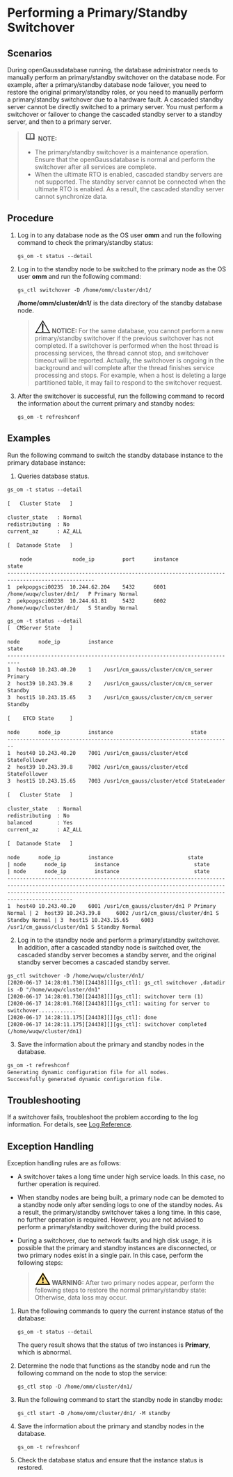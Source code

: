 # Performing a Primary/Standby Switchover<a name="EN-US_TOPIC_0289896999"></a>

## Scenarios<a name="en-us_topic_0283140544_en-us_topic_0237088791_en-us_topic_0141661468_en-us_topic_0138952674_en-us_topic_0085032066_en-us_topic_0059779253_s96a1309d1288457e8d608dbb445140ff"></a>

During openGaussdatabase  running, the database administrator needs to manually perform an primary/standby switchover on the database node. For example, after a primary/standby database node failover, you need to restore the original primary/standby roles, or you need to manually perform a primary/standby switchover due to a hardware fault.  A cascaded standby server cannot be directly switched to a primary server. You must perform a switchover or failover to change the cascaded standby server to a standby server, and then to a primary server.

>![](public_sys-resources/icon-note.gif) **NOTE:** 
>-   The primary/standby switchover is a maintenance operation. Ensure that the openGaussdatabase  is normal and perform the switchover after all services are complete.
>-   When the ultimate RTO is enabled, cascaded standby servers are not supported. The standby server cannot be connected when the ultimate RTO is enabled. As a result, the cascaded standby server cannot synchronize data.

## Procedure<a name="en-us_topic_0283140544_en-us_topic_0237088791_section109254251128"></a>

1.  Log in to any database node as the OS user  **omm**  and run the following command to check the primary/standby status:

    ```
    gs_om -t status --detail
    ```

2.  Log in to the standby node to be switched to the primary node as the OS user  **omm**  and run the following command:

    ```
    gs_ctl switchover -D /home/omm/cluster/dn1/
    ```

    **/home/omm/cluster/dn1/**  is the data directory of the standby database node.

    >![](public_sys-resources/icon-notice.gif) **NOTICE:** 
    >For the same database, you cannot perform a new primary/standby switchover if the previous switchover has not completed. If a switchover is performed when the host thread is processing services, the thread cannot stop, and switchover timeout will be reported. Actually, the switchover is ongoing in the background and will complete after the thread finishes service processing and stops. For example, when a host is deleting a large partitioned table, it may fail to respond to the switchover request.

3.  After the switchover is successful, run the following command to record the information about the current primary and standby nodes:

    ```
    gs_om -t refreshconf
    ```


## Examples<a name="en-us_topic_0283140544_en-us_topic_0237088791_en-us_topic_0059779253_sf72decb8d5ab4d65a5fb55e46b20257f"></a>

Run the following command to switch the standby database instance to the primary database instance:

1. Queries database status.

```
gs_om -t status --detail

[   Cluster State   ]

cluster_state   : Normal
redistributing  : No
current_az      : AZ_ALL

[  Datanode State   ]

    node             node_ip         port      instance                            state
--------------------------------------------------------------------------------------------------
1  pekpopgsci00235  10.244.62.204    5432      6001 /home/wuqw/cluster/dn1/   P Primary Normal
2  pekpopgsci00238  10.244.61.81     5432      6002 /home/wuqw/cluster/dn1/   S Standby Normal
```

```
gs_om -t status --detail
[  CMServer State   ]

node      node_ip         instance                                 state
--------------------------------------------------------------------------
1  host40 10.243.40.20    1    /usr1/cm_gauss/cluster/cm/cm_server Primary
2  host39 10.243.39.8     2    /usr1/cm_gauss/cluster/cm/cm_server Standby
3  host15 10.243.15.65    3    /usr1/cm_gauss/cluster/cm/cm_server Standby

[    ETCD State     ]

node      node_ip         instance                         state
------------------------------------------------------------------------
1  host40 10.243.40.20    7001 /usr1/cm_gauss/cluster/etcd StateFollower
2  host39 10.243.39.8     7002 /usr1/cm_gauss/cluster/etcd StateFollower
3  host15 10.243.15.65    7003 /usr1/cm_gauss/cluster/etcd StateLeader

[   Cluster State   ]

cluster_state   : Normal
redistributing  : No
balanced        : Yes
current_az      : AZ_ALL

[  Datanode State   ]

node      node_ip         instance                        state            | node      node_ip         instance                        state            | node      node_ip         instance                        state
---------------------------------------------------------------------------------------------------------------------------------------------------------------------------------------------------------------------------------------
1  host40 10.243.40.20    6001 /usr1/cm_gauss/cluster/dn1 P Primary Normal | 2  host39 10.243.39.8     6002 /usr1/cm_gauss/cluster/dn1 S Standby Normal | 3  host15 10.243.15.65    6003 /usr1/cm_gauss/cluster/dn1 S Standby Normal

```

2. Log in to the standby node and perform a primary/standby switchover. In addition, after a cascaded standby node is switched over, the cascaded standby server becomes a standby server, and the original standby server becomes a cascaded standby server.

```
gs_ctl switchover -D /home/wuqw/cluster/dn1/
[2020-06-17 14:28:01.730][24438][][gs_ctl]: gs_ctl switchover ,datadir is -D "/home/wuqw/cluster/dn1"
[2020-06-17 14:28:01.730][24438][][gs_ctl]: switchover term (1)
[2020-06-17 14:28:01.768][24438][][gs_ctl]: waiting for server to switchover............
[2020-06-17 14:28:11.175][24438][][gs_ctl]: done
[2020-06-17 14:28:11.175][24438][][gs_ctl]: switchover completed (/home/wuqw/cluster/dn1)
```

3. Save the information about the primary and standby nodes in the database.

```
gs_om -t refreshconf
Generating dynamic configuration file for all nodes.
Successfully generated dynamic configuration file.
```

## Troubleshooting<a name="en-us_topic_0283140544_en-us_topic_0237088791_en-us_topic_0059779253_s24c0d0766ecf46f1b90899bb6298d45b"></a>

If a switchover fails, troubleshoot the problem according to the log information. For details, see  [Log Reference](log-reference.md).

## Exception Handling<a name="en-us_topic_0283140544_en-us_topic_0237088791_en-us_topic_0059779253_seda6113ac28b46249907b9327a653307"></a>

Exception handling rules are as follows:

-   A switchover takes a long time under high service loads. In this case, no further operation is required.
-   When standby nodes are being built, a primary node can be demoted to a standby node only after sending logs to one of the standby nodes. As a result, the primary/standby switchover takes a long time. In this case, no further operation is required. However, you are not advised to perform a primary/standby switchover during the build process.
-   During a switchover, due to network faults and high disk usage, it is possible that the primary and standby instances are disconnected, or two primary nodes exist in a single pair. In this case, perform the following steps:

    >![](public_sys-resources/icon-warning.gif) **WARNING:** 
    >After two primary nodes appear, perform the following steps to restore the normal primary/standby state: Otherwise, data loss may occur.


1.  Run the following commands to query the current instance status of the database:

    ```
    gs_om -t status --detail
    ```

    The query result shows that the status of two instances is  **Primary**, which is abnormal.

2.  Determine the node that functions as the standby node and run the following command on the node to stop the service:

    ```
    gs_ctl stop -D /home/omm/cluster/dn1/
    ```

3.  Run the following command to start the standby node in standby mode:

    ```
    gs_ctl start -D /home/omm/cluster/dn1/ -M standby
    ```

4.  Save the information about the primary and standby nodes in the database.

    ```
    gs_om -t refreshconf
    ```

5.  Check the database status and ensure that the instance status is restored.

